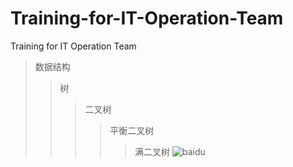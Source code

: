 # Training-for-IT-Operation-Team
Training for IT Operation Team
>数据结构  
>>树  
>>>二叉树  
>>>>平衡二叉树  
>>>>>满二叉树
![baidu](http://www.baidu.com/img/bdlogo.gif)
